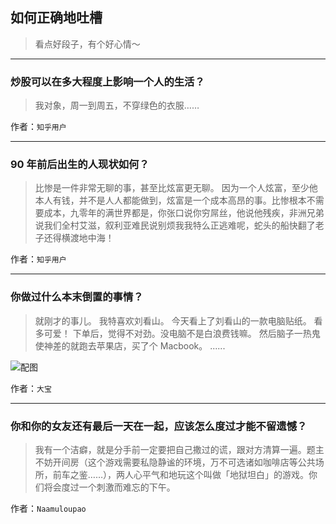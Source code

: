 ## 如何正确地吐槽

> 看点好段子，有个好心情～


 
---

### 炒股可以在多大程度上影响一个人的生活？

> 我对象，周一到周五，不穿绿色的衣服……


作者：`知乎用户`

---

### 90 年前后出生的人现状如何？

> 比惨是一件非常无聊的事，甚至比炫富更无聊。
> 因为一个人炫富，至少他本人有钱，并不是人人都能做到，炫富是一个成本高昂的事。比惨根本不需要成本，九零年的满世界都是，你张口说你穷屌丝，他说他残疾，非洲兄弟说我们全村艾滋，叙利亚难民说别烦我我特么正逃难呢，蛇头的船快翻了老子还得横渡地中海！


作者：`知乎用户`

---

### 你做过什么本末倒置的事情？

> 就刚才的事儿。
> 我特喜欢刘看山。
> 今天看上了刘看山的一款电脑贴纸。
> 看多可爱！
> 下单后，觉得不对劲。没电脑不是白浪费钱嘛。
> 然后脑子一热鬼使神差的就跑去苹果店，买了个 Macbook。
> ......



![配图](http://pic2.zhimg.com/70/35b7f330f8e4b038c5e50861046c4bad_b.jpg)


作者：`大宝`

---

### 你和你的女友还有最后一天在一起，应该怎么度过才能不留遗憾？

> 我有一个洁癖，就是分手前一定要把自己撒过的谎，跟对方清算一遍。题主不妨开间房（这个游戏需要私隐静谧的环境，万不可选诸如咖啡店等公共场所，前车之鉴……），两人心平气和地玩这个叫做「地狱坦白」的游戏。你们将会度过一个刺激而难忘的下午。


作者：`Naamuloupao`